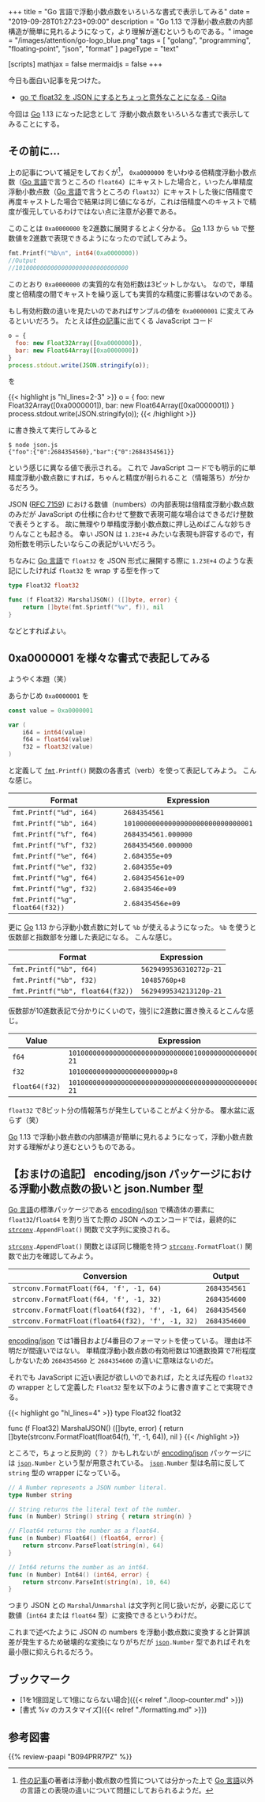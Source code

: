 +++
title = "Go 言語で浮動小数点数をいろいろな書式で表示してみる"
date =  "2019-09-28T01:27:23+09:00"
description = "Go 1.13 で浮動小数点数の内部構造が簡単に見れるようになって，より理解が進むというものである。"
image = "/images/attention/go-logo_blue.png"
tags = [ "golang", "programming", "floating-point", "json", "format" ]
pageType = "text"

[scripts]
  mathjax = false
  mermaidjs = false
+++

今日も面白い記事を見つけた。

- [go で float32 を JSON にするとちょっと意外なことになる - Qiita](https://qiita.com/Nabetani/items/6cea56acb71f111aebc8)

今回は [Go] 1.13 になった記念として 浮動小数点数をいろいろな書式で表示してみることにする。

## その前に...

上の記事について補足をしておくが[^fp1]， `0xa0000000` をいわゆる倍精度浮動小数点数（[Go 言語]で言うところの `float64`）にキャストした場合と，いったん単精度浮動小数点数（[Go 言語]で言うところの `float32`）にキャストした後に倍精度で再度キャストした場合で結果は同じ値になるが，これは倍精度へのキャストで精度が復元しているわけではない点に注意が必要である。

[^fp1]: [件の記事]の著者は浮動小数点数の性質については分かった上で [Go 言語]以外の言語との表現の違いについて問題にしておられるようだ。

このことは `0xa0000000` を2進数に展開するとよく分かる。
[Go] 1.13 から `%b` で整数値を2進数で表現できるようになったので試してみよう。

```go
fmt.Printf("%b\n", int64(0xa0000000))
//Output
//10100000000000000000000000000000
```

このとおり `0xa0000000` の実質的な有効桁数は3ビットしかない。
なので，単精度と倍精度の間でキャストを繰り返しても実質的な精度に影響はないのである。

もし有効桁数の違いを見たいのであればサンプルの値を `0xa0000001` に変えてみるといいだろう。
たとえば[件の記事]に出てくる JavaScript コード

```js
o = {
  foo: new Float32Array([0xa0000000]),
  bar: new Float64Array([0xa0000000])
}
process.stdout.write(JSON.stringify(o));
```

を

{{< highlight js "hl_lines=2-3" >}}
o = {
  foo: new Float32Array([0xa0000001]),
  bar: new Float64Array([0xa0000001])
}
process.stdout.write(JSON.stringify(o));
{{< /highlight >}}

に書き換えて実行してみると

```text
$ node json.js 
{"foo":{"0":2684354560},"bar":{"0":2684354561}}
```

という感じに異なる値で表示される。
これで JavaScript コードでも明示的に単精度浮動小数点数にすれば，ちゃんと精度が削られること（情報落ち）が分かるだろう。

JSON ([RFC 7159]) における数値（numbers）の内部表現は倍精度浮動小数点数のみだが JavaScript の仕様に合わせて整数で表現可能な場合はできるだけ整数で表そうとする。
故に無理やり単精度浮動小数点数に押し込めばこんな妙ちきりんなことも起きる。
幸い JSON は `1.23E+4` みたいな表現も許容するので，有効桁数を明示したいならこの表記がいいだろう。

ちなみに [Go 言語]で `float32` を JSON 形式に展開する際に `1.23E+4` のような表記にしたければ `float32` を wrap する型を作って

```go
type Float32 float32

func (f Float32) MarshalJSON() ([]byte, error) {
    return []byte(fmt.Sprintf("%v", f)), nil
}
```

などとすればよい。

## 0xa0000001 を様々な書式で表記してみる

ようやく本題（笑）

あらかじめ `0xa0000001` を

```go
const value = 0xa0000001

var (
    i64 = int64(value)
    f64 = float64(value)
    f32 = float32(value)
)
```

と定義して [`fmt`]`.Printf()` 関数の各書式（verb）を使って表記してみよう。
こんな感じ。

| Format                           | Expression                         |
| -------------------------------- | ---------------------------------- |
| `fmt.Printf("%d", i64)`          | `2684354561`                       |
| `fmt.Printf("%b", i64)`          | `10100000000000000000000000000001` |
| `fmt.Printf("%f", f64)`          | `2684354561.000000`                |
| `fmt.Printf("%f", f32)`          | `2684354560.000000`                |
| `fmt.Printf("%e", f64)`          | `2.684355e+09`                     |
| `fmt.Printf("%e", f32)`          | `2.684355e+09`                     |
| `fmt.Printf("%g", f64)`          | `2.684354561e+09`                  |
| `fmt.Printf("%g", f32)`          | `2.6843546e+09`                    |
| `fmt.Printf("%g", float64(f32))` | `2.68435456e+09`                   |

更に [Go] 1.13 から浮動小数点数に対して `%b` が使えるようになった。
 `%b` を使うと仮数部と指数部を分離した表記になる。
こんな感じ。

| Format                           | Expression             |
| -------------------------------- | ---------------------- |
| `fmt.Printf("%b", f64)`          | `5629499536310272p-21` |
| `fmt.Printf("%b", f32)`          | `10485760p+8`          |
| `fmt.Printf("%b", float64(f32))` | `5629499534213120p-21` |

仮数部が10進数表記で分かりにくいので，強引に2進数に置き換えるとこんな感じ。

| Value          | Expression                                                  |
| -------------- | ----------------------------------------------------------- |
| `f64`          | `10100000000000000000000000000001000000000000000000000p-21` |
| `f32`          | `101000000000000000000000p+8`                               |
| `float64(f32)` | `10100000000000000000000000000000000000000000000000000p-21` |

`float32` で8ビット分の情報落ちが発生していることがよく分かる。
覆水盆に返らず（笑）

[Go] 1.13 で浮動小数点数の内部構造が簡単に見れるようになって，浮動小数点数対する理解がより進むというものである。

## 【おまけの追記】 encoding/json パッケージにおける浮動小数点数の扱いと json.Number 型

[Go 言語]の標準パッケージである [encoding/json] で構造体の要素に `float32`/`float64` を割り当てた際の JSON へのエンコードでは，最終的に [`strconv`]`.AppendFloat()` 関数で文字列に変換される。

[`strconv`]`.AppendFloat()` 関数とほぼ同じ機能を持つ [`strconv`]`.FormatFloat()` 関数で出力を確認してみよう。

| Conversion                                       | Output       |
| ------------------------------------------------ | ------------ |
| `strconv.FormatFloat(f64, 'f', -1, 64)`          | `2684354561` |
| `strconv.FormatFloat(f64, 'f', -1, 32)`          | `2684354600` |
| `strconv.FormatFloat(float64(f32), 'f', -1, 64)` | `2684354560` |
| `strconv.FormatFloat(float64(f32), 'f', -1, 32)` | `2684354600` |

[encoding/json] では1番目および4番目のフォーマットを使っている。
理由は不明だが間違いではない。
単精度浮動小数点数の有効桁数は10進数換算で7桁程度しかないため `2684354560` と `2684354600` の違いに意味はないのだ。

それでも JavaScript に近い表記が欲しいのであれば，たとえば先程の `float32` の wrapper として定義した `Float32` 型を以下のように書き直すことで実現できる。

{{< highlight go "hl_lines=4" >}}
type Float32 float32

func (f Float32) MarshalJSON() ([]byte, error) {
    return []byte(strconv.FormatFloat(float64(f), 'f', -1, 64)), nil
}
{{< /highlight >}}

ところで，ちょっと反則的（？）かもしれないが [encoding/json] パッケージには [`json`]`.Number` という型が用意されている。
[`json`]`.Number` 型は名前に反して `string` 型の wrapper になっている。

```go
// A Number represents a JSON number literal.
type Number string

// String returns the literal text of the number.
func (n Number) String() string { return string(n) }

// Float64 returns the number as a float64.
func (n Number) Float64() (float64, error) {
	return strconv.ParseFloat(string(n), 64)
}

// Int64 returns the number as an int64.
func (n Number) Int64() (int64, error) {
	return strconv.ParseInt(string(n), 10, 64)
}
```

つまり JSON との `Marshal`/`Unmarshal` は文字列と同じ扱いだが，必要に応じて数値（`int64` または `float64` 型）に変換できるというわけだ。

これまで述べたように JSON の numbers を浮動小数点数に変換すると計算誤差が発生するため破壊的な変換になりがちだが [`json`]`.Number` 型であればそれを最小限に抑えられるだろう。

## ブックマーク

- [1を1億回足して1億にならない場合]({{< relref "./loop-counter.md" >}})
- [書式 %v のカスタマイズ]({{< relref "./formatting.md" >}})

[件の記事]: https://qiita.com/Nabetani/items/6cea56acb71f111aebc8 "go で float32 を JSON にするとちょっと意外なことになる - Qiita"
[Go]: https://golang.org/ "The Go Programming Language"
[Go 言語]: https://golang.org/ "The Go Programming Language"
[RFC 7159]: https://tools.ietf.org/html/rfc7159 "RFC 7159 - The JavaScript Object Notation (JSON) Data Interchange Format"
[encoding/json]: https://golang.org/pkg/encoding/json/ "json - The Go Programming Language"
[`json`]: https://golang.org/pkg/encoding/json/ "json - The Go Programming Language"
[`fmt`]: https://golang.org/pkg/encoding/json/ "json - The Go Programming Language"
[`strconv`]: https://golang.org/pkg/strconv/ "strconv - The Go Programming Language"

## 参考図書

{{% review-paapi "B094PRR7PZ" %}} <!-- プログラミング言語Go -->
